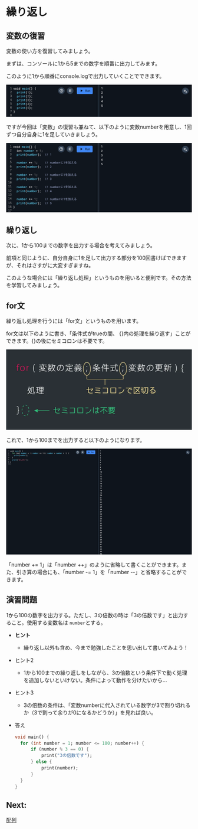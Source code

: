 # 繰り返し

## 変数の復習

変数の使い方を復習してみましょう。

まずは、コンソールに1から5までの数字を順番に出力してみます。

このように1から順番にconsole.logで出力していくことでできます。

![Screenshot 2024-10-25 at 15.49.37.png](../section1/images/06/Screenshot_2024-10-25_at_15.49.37.png)

ですが今回は「変数」の復習も兼ねて、以下のように変数numberを用意し、1回ずつ自分自身に1を足していきましょう。

![Screenshot 2024-10-25 at 15.51.49.png](../section1/images/06/Screenshot_2024-10-25_at_15.51.49.png)

## 繰り返し

次に、1から100までの数字を出力する場合を考えてみましょう。

前項と同じように、自分自身に1を足して出力する部分を100回書けばできますが、それはさすがに大変すぎますね。

このような場合には「繰り返し処理」というものを用いると便利です。その方法を学習してみましょう。

## for文

繰り返し処理を行うには「for文」というものを用います。

for文は以下のように書き、「条件式がtrueの間、 {}内の処理を繰り返す」ことができます。{}の後にセミコロンは不要です。

![image.png](../section1/images/06/89500dc2-0ff2-4c5e-b561-fc5bf79f6466.png)

これで、1から100までを出力すると以下のようになります。

![Screenshot 2024-10-25 at 15.56.40.png](../section1/images/06/Screenshot_2024-10-25_at_15.56.40.png)

「number += 1」は「number ++」のように省略して書くことができます。また、引き算の場合にも、「number -= 1」を「number --」と省略することができます。

## 演習問題

1から100の数字を出力する。ただし、3の倍数の時は「3の倍数です」と出力すること。使用する変数名は `number`とする。

- **ヒント**
    - 繰り返し以外も含め、今まで勉強したことを思い出して書いてみよう！
- ヒント2
    - 1から100までの繰り返しをしながら、3の倍数という条件下で動く処理を追加しないといけない。条件によって動作を分けたいから…
- ヒント3
    - 3の倍数の条件は、「変数numberに代入されている数字が3で割り切れるか（3で割って余りが0になるかどうか）」を見れば良い。

- 答え

    ```dart
    void main() {
      for (int number = 1; number <= 100; number++) {
    	  if (number % 3 == 0) {
    		  print("3の倍数です");
    	  } else {
    		  print(number);
    	  }
      }
    }
    ```


## Next:

[配列](./07_array.md)
